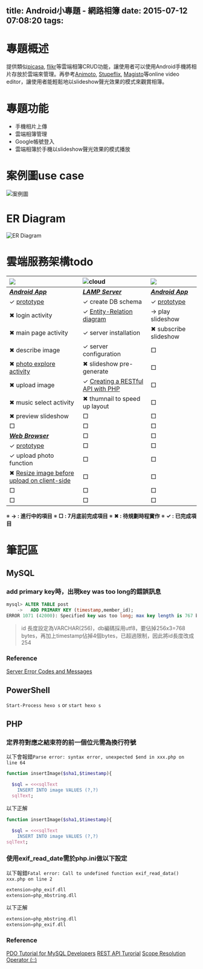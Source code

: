 title: Android小專題 - 網路相簿
date: 2015-07-12 07:08:20
tags:
---
<!-- toc -->

# 專題概述

提供類似[picasa](https://picasaweb.google.com), [flikr](https://www.flickr.com/)等雲端相簿CRUD功能，讓使用者可以使用Android手機將相片存放於雲端來管理。再參考[Animoto](https://animoto.com/), [Stupeflix](https://studio.stupeflix.com), [Magisto](http://www.magisto.com/)等online video editor，讓使用者能輕鬆地以slideshow聲光效果的模式來觀賞相簿。

# 專題功能
- 手機相片上傳
- 雲端相簿管理
- Google帳號登入
- 雲端相簿於手機以slideshow聲光效果的模式播放


# 案例圖use case
![案例圖](use-case.svg)

# ER Diagram
![ER Diagram](er-diagram.svg)

# 雲端服務架構todo
| ![](image-owner.png)     | ![cloud](cloud_80x58.png)     |![](audience.png)
| :------------- | :------------- | :------------- |
| <u>***Android App***</u> | <u>[***LAMP Server***](http://52.26.138.212/)</u>| <u>***Android App***</u>|
| ✓ [prototype](https://popapp.in/w/projects/55a3af3ba8a45529517254bf/preview)  | ✓ create DB schema      | ✓ [prototype](https://popapp.in/w/projects/55a42a94e6f76c5a5a709b1a/preview)     |
| ✖ login activity | ✓ [Entity-Relation diagram](er-diagram.svg) | → play slideshow  |
| ✖ main page activity | ✓ server installation | ✖ subscribe slideshow |
| ✖ describe image | ✓ server configuration    | □     |
| ✖ [photo explore activity](https://github.com/iPaulPro/aFileChooser)     | ✖ slideshow pre-generate             | □ |
| ✖ upload image   | ✓ [Creating a RESTful API with PHP](http://coreymaynard.com/blog/creating-a-restful-api-with-php/)| □ |
| ✖ music select activity | ✖ thumnail to speed up layout | □ |
| ✖ preview slideshow | □ | □ |
| □ | □ | □ |
| <u>***Web Browser***</u> | □ | □ |
| ✓ [prototype](http://52.26.138.212/)|□|□|
| ✓ upload photo function     |□|□|
| ✖ [Resize image before upload on client-side](https://hacks.mozilla.org/2011/01/how-to-develop-a-html5-image-uploader/) | □ | □ |
| □ | □ | □ |
| □ | □ | □ |
※ **→ : 進行中的項目**
※ **□ : 7月底前完成項目**
※ **✖ : 待規劃時程實作**
※ **✓ : 已完成項目**

# 筆記區
## MySQL
### add primary key時，出現key was too long的錯誤訊息

```sql
mysql> ALTER TABLE post
    ->   ADD PRIMARY KEY (timestamp,member_id);
ERROR 1071 (42000): Specified key was too long; max key length is 767 bytes
```
> id 長度設定為VARCHAR(256)，db編碼採用utf8，要佔掉256x3=768 bytes，再加上timestamp佔掉4個bytes，已超過限制，因此將id長度改成254

### Reference
[Server Error Codes and Messages](https://dev.mysql.com/doc/refman/5.7/en/error-messages-server.html)

## PowerShell
`Start-Process hexo s` or `start hexo s`




## PHP



### 定界符對應之結束符的前一個位元需為換行符號

以下會報錯`Parse error: syntax error, unexpected $end in xxx.php on line 64 `
```php
function insertImage($sha1,$timestamp){

  $sql = <<<sqlText
    INSERT INTO image VALUES (?,?)
  sqlText;
```

以下正解
```php
function insertImage($sha1,$timestamp){

  $sql = <<<sqlText
    INSERT INTO image VALUES (?,?)
sqlText;
```
### 使用exif_read_date需於php.ini做以下設定
以下報錯`Fatal error: Call to undefined function exif_read_data() xxx.php on line 2 `
```php
extension=php_exif.dll
extension=php_mbstring.dll
```
以下正解
```php
extension=php_mbstring.dll
extension=php_exif.dll
```


### Reference
[PDO Tutorial for MySQL Developers](http://wiki.hashphp.org/PDO_Tutorial_for_MySQL_Developers)
[REST API Turorial](http://www.restapitutorial.com/index.html)
[Scope Resolution Operator (::)](http://php.net/manual/en/language.oop5.paamayim-nekudotayim.php)
